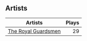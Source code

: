 ## Artists
Artists | Plays 
----- | -----: 
[The Royal Guardsmen](/artists/the-royal-guardsmen-38732) | 29

